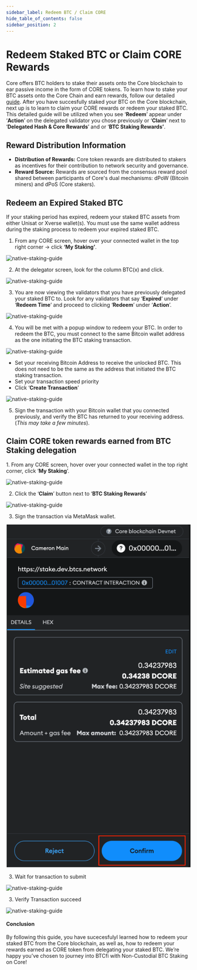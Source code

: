 ```yaml
---
sidebar_label: Redeem BTC / Claim CORE 
hide_table_of_contents: false
sidebar_position: 2
---
```


# Redeem Staked BTC or Claim CORE Rewards

Core offers BTC holders to stake their assets onto the Core blockchain to ear passive income in the form of CORE tokens. To learn how to stake your BTC assets onto the Core Chain and earn rewards, follow our detailed [guide](./stake-btc-guide.md). After you have succesfully staked your BTC on the Core blockchain, next up is to learn to claim your CORE rewards or redeem your staked BTC. This detailed guide will be utilized when you see ‘**Redeem**’ appear under ‘**Action**’ on the delegated validator you chose previously or ‘**Claim**’ next to ‘**Delegated Hash & Core Rewards**’ and or ‘**BTC Staking Rewards’**.

## Reward Distribution Information

* **Distribution of Rewards:** Core token rewards are distributed to stakers as incentives for their contribution to network security and governance.
* **Reward Source:** Rewards are sourced from the consensus reward pool shared between participants of Core's dual mechanisms: dPoW (Bitcoin miners) and dPoS (Core stakers).

## Redeem an Expired Staked BTC

If your staking period has expired, redeem your staked BTC assets from either Unisat or Xverse wallet(s). You must use the same wallet address during the staking process to redeem your expired staked BTC.

1. From any CORE screen, hover over your connected wallet in the top right corner → click **‘My Staking’**.

![native-staking-guide](../../../../static/img/native-staking/native-staking-18.avif)

2. At the delegator screen, look for the column BTC(x) and click.

![native-staking-guide](../../../../static/img/native-staking/native-staking-19.avif)

3. You are now viewing the validators that you have previously delegated your staked BTC to. Look for any validators that say ‘**Expired**’ under ‘**Redeem Time**’ and proceed to clicking ‘**Redeem**’ under ‘**Action**’.

![native-staking-guide](../../../../static/img/native-staking/native-staking-20.avif)

4. You will be met with a popup window to redeem your BTC. In order to redeem the BTC, you must connect to the same Bitcoin wallet address as the one initiating the BTC staking transaction.

![native-staking-guide](../../../../static/img/native-staking/native-staking-21.avif)

* Set your receiving Bitcoin Address to receive the unlocked BTC. This does not need to be the same as the address that initiated the BTC staking transaction.
* Set your transaction speed priority
* Click ‘**Create Transaction**’

![native-staking-guide](../../../../static/img/native-staking/native-staking-22.avif)

5. Sign the transaction with your Bitcoin wallet that you connected previously, and verify the BTC has returned to your receiving address. (_This may take a few minutes_).

## Claim CORE token rewards earned from BTC Staking delegation

1\. From any CORE screen, hover over your connected wallet in the top right corner, click ‘**My Staking**’.

![native-staking-guide](../../../../static/img/native-staking/native-staking-23.avif)

2. Click the ‘**Claim**’ button next to ‘**BTC Staking Rewards**’

![native-staking-guide](../../../../static/img/native-staking/native-staking-24.avif)

3. Sign the transaction via MetaMask wallet.

![native-staking-guide](../../../../static/img/native-staking/native-staking-25.png)

3. Wait for transaction to submit

![native-staking-guide](../../../../static/img/native-staking/native-staking-26.avif)

3. Verify Transaction succeed

![native-staking-guide](../../../../static/img/native-staking/native-staking-27.avif)

#### Conclusion

By following this guide, you have sucecesfulyl learned how to redeem your staked BTC from the Core blockchain, as well as, how to redeem your rewards earned as CORE token from delegating your staked BTC. We’re happy you’ve chosen to journey into BTCfi with Non-Custodial BTC Staking on Core!